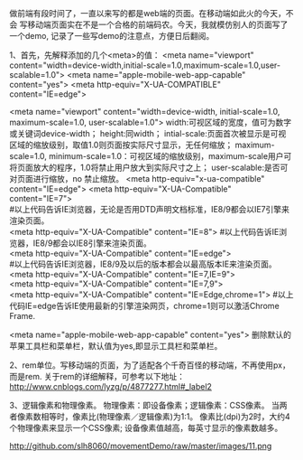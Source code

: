 做前端有段时间了，一直以来写的都是web端的页面。在移动端如此火的今天，不会
写移动端页面实在不是一个合格的前端码农。今天，我就模仿别人的页面写了一个demo,
记录了一些写demo的注意点，方便日后翻阅。

1、首先，先解释添加的几个&lt;meta&gt;的值：
&lt;meta name="viewport" content="width=device-width,initial-scale=1.0,maximum-scale=1.0,user-scalable=1.0"&gt;
&lt;meta name="apple-mobile-web-app-capable" content="yes"&gt;
&lt;meta http-equiv="X-UA-COMPATIBLE" content="IE=edge"&gt;


 &lt;meta name="viewport" content="width=device-width, initial-scale=1.0, maximum-scale=1.0, user-scalable=1.0"&gt; 
         width:可视区域的宽度，值可为数字或关键词device-width；
         height:同width；
         intial-scale:页面首次被显示是可视区域的缩放级别，取值1.0则页面按实际尺寸显示，无任何缩放；
         maximum-scale=1.0, minimum-scale=1.0：可视区域的缩放级别，maximum-scale用户可将页面放大的程序，1.0将禁止用户放大到实际尺寸之上；
         user-scalable:是否可对页面进行缩放，no 禁止缩放。
&lt;meta http-equiv="x-ua-compatible" content="IE=edge"&gt;
         &lt;meta http-equiv="X-UA-Compatible" content="IE=7"&gt;  
         #以上代码告诉IE浏览器，无论是否用DTD声明文档标准，IE8/9都会以IE7引擎来渲染页面。  
         &lt;meta http-equiv="X-UA-Compatible" content="IE=8"&gt; 
         #以上代码告诉IE浏览器，IE8/9都会以IE8引擎来渲染页面。  
         &lt;meta http-equiv="X-UA-Compatible" content="IE=edge"&gt;  
         #以上代码告诉IE浏览器，IE8/9及以后的版本都会以最高版本IE来渲染页面。
         &lt;meta http-equiv="X-UA-Compatible" content="IE=7,IE=9"&gt;  
         &lt;meta http-equiv="X-UA-Compatible" content="IE=7,9"&gt;  
         &lt;meta http-equiv="X-UA-Compatible" content="IE=Edge,chrome=1"&gt;
         #以上代码IE=edge告诉IE使用最新的引擎渲染网页，chrome=1则可以激活Chrome Frame.
  
&lt;meta name="apple-mobile-web-app-capable" content="yes"&gt;
         删除默认的苹果工具栏和菜单栏，默认值为yes,即显示工具栏和菜单栏。

2、rem单位。写移动端的页面，为了适配各个千奇百怪的移动端，不再使用px，而是rem.
关于rem的详细解释，可参考以下地址：
http://www.cnblogs.com/lyzg/p/4877277.html#_label2


3、逻辑像素和物理像素。
  物理像素：即设备像素；逻辑像素：CSS像素。
  当两者像素数相等时，像素比(物理像素／逻辑像素)为1:1。
  像素比(dpi)为2时，大约4个物理像素来显示一个CSS像素;
  设备像素值越高，每英寸显示的像素数越多。
  
  http://github.com/slh8060/movementDemo/raw/master/images/11.png
  
  
  
  
  
